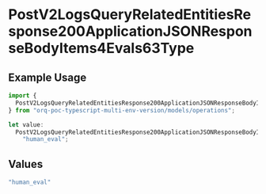 # PostV2LogsQueryRelatedEntitiesResponse200ApplicationJSONResponseBodyItems4Evals63Type

## Example Usage

```typescript
import {
  PostV2LogsQueryRelatedEntitiesResponse200ApplicationJSONResponseBodyItems4Evals63Type,
} from "orq-poc-typescript-multi-env-version/models/operations";

let value:
  PostV2LogsQueryRelatedEntitiesResponse200ApplicationJSONResponseBodyItems4Evals63Type =
    "human_eval";
```

## Values

```typescript
"human_eval"
```